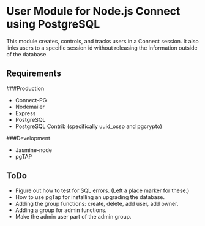 # User Module for Node.js Connect using PostgreSQL

This module creates, controls, and tracks users in a Connect
session.  It also links users to a specific session id without
releasing the information outside of the database.  

## Requirements
###Production
* Connect-PG
* Nodemailer
* Express
* PostgreSQL
* PostgreSQL Contrib (specifically uuid_ossp and pgcrypto)

###Development
* Jasmine-node
* pgTAP

## ToDo 
* Figure out how to test for SQL errors. (Left a place marker for these.)
* How to use pgTap for installing an upgrading the database.
* Adding the group functions: create, delete, add user, add owner.
* Adding a group for admin functions.  
* Make the admin user part of the admin group.